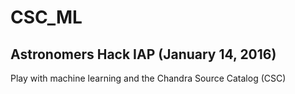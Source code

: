 # CSC_ML

## Astronomers Hack IAP (January 14, 2016)

Play with machine learning and the Chandra Source Catalog (CSC)

